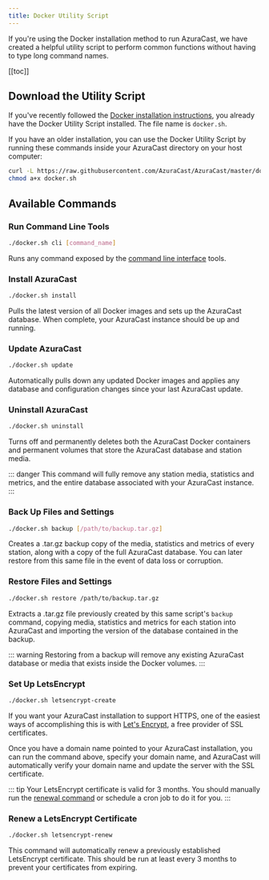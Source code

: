 ```yaml
---
title: Docker Utility Script
---
```


If you're using the Docker installation method to run AzuraCast, we have created a helpful utility script to perform common functions without having to type long command names.

[[toc]]

## Download the Utility Script

If you've recently followed the [Docker installation instructions](/install.html#using-docker-recommended), you already have the Docker Utility Script installed. The file name is `docker.sh`.

If you have an older installation, you can use the Docker Utility Script by running these commands inside your AzuraCast directory on your host computer:

```sh
curl -L https://raw.githubusercontent.com/AzuraCast/AzuraCast/master/docker.sh > docker.sh
chmod a+x docker.sh
```

## Available Commands

### Run Command Line Tools

```sh
./docker.sh cli [command_name]
```

Runs any command exposed by the [command line interface](/cli.html) tools.

### Install AzuraCast

```sh
./docker.sh install
```

Pulls the latest version of all Docker images and sets up the AzuraCast database. When complete, your AzuraCast instance should be up and running.

### Update AzuraCast

```sh
./docker.sh update
```

Automatically pulls down any updated Docker images and applies any database and configuration changes since your last AzuraCast update.

### Uninstall AzuraCast

```sh
./docker.sh uninstall
```

Turns off and permanently deletes both the AzuraCast Docker containers and permanent volumes that store the AzuraCast database and station media.

::: danger
This command will fully remove any station media, statistics and metrics, and the entire database associated with your AzuraCast instance. 
:::

### Back Up Files and Settings

```bash
./docker.sh backup [/path/to/backup.tar.gz]
```

Creates a .tar.gz backup copy of the media, statistics and metrics of every station, along with a copy of the full AzuraCast database. You can later restore from this same file in the event of data loss or corruption.

### Restore Files and Settings

```bash
./docker.sh restore /path/to/backup.tar.gz
```

Extracts a .tar.gz file previously created by this same script's `backup` command, copying media, statistics and metrics for each station into AzuraCast and importing the version of the database contained in the backup.

::: warning
Restoring from a backup will remove any existing AzuraCast database or media that exists inside the Docker volumes.
:::

### Set Up LetsEncrypt

```bash
./docker.sh letsencrypt-create
```

If you want your AzuraCast installation to support HTTPS, one of the easiest ways of accomplishing this is with [Let's Encrypt](https://letsencrypt.org/), a free provider of SSL certificates.

Once you have a domain name pointed to your AzuraCast installation, you can run the command above, specify your domain name, and AzuraCast will automatically verify your domain name and update the server with the SSL certificate.

::: tip
Your LetsEncrypt certificate is valid for 3 months. You should manually run the [renewal command](#renew-a-letsencrypt-certificate) or schedule a cron job to do it for you.
:::

### Renew a LetsEncrypt Certificate

```bash
./docker.sh letsencrypt-renew
```

This command will automatically renew a previously established LetsEncrypt certificate. This should be run at least every 3 months to prevent your certificates from expiring.